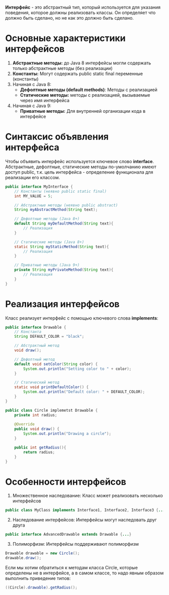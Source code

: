**Интерфейс** - это абстрактный тип, который используется для указания поведения, которое должны реализовать классы. Он определяет что должно быть сделано, но не как это должно быть сделано.
# Основные характеристики интерфейсов
1. **Абстрактные методы:** до Java 8 интерфейсы могли содержать только абстрактные методы (без реализации)
2. **Константы:** Могут содержать public static final переменные (константы)
3. Начиная с Java 8:
	- **Дефолтные методы (default methods)**: Методы с реализацией
	- **Статические методы:** методы с реализацией, вызываемые через имя интерфейса
4. Начиная с Java 9:
	- **Приватные методы:** Для внутренней организации кода в интерфейсе
# Синтаксис объявления интерфейса
Чтобы объявить интерфейс используется ключевое слово **interface**. Абстрактные, дефолтные, статические методы по-умолчанию имеют доступ public, т.к. цель интерфейса - определение функционала для реализации его классом.
```java
public interface MyInterface {
	// Константы (неявно public static final)
	int MY_VALUE = 5;

	// Абстрактные методы (неявно public abstract)
	String myAbstractMethod(String text);

	// Дефолтные методы (Java 8+)
	default String myDefaultMethod(String text){
		// Реализация
	}

	// Статические методы (Java 8+)
	static String myStaticMethod(String text){
		// Реализация
	}

	// Приватные методы (Java 9+)
	private String myPrivateMethod(String text){
		// Реализация
	}
}
```
# Реализация интерфейсов
Класс реализует интерфейс с помощью ключевого слова **implements**:
```java
public interface Drawable {
	// Константа
	String DEFAULT_COLOR = "black";

	// Абстрактный метод
	void draw();

	// Дефолтный метод
	default void setColor(String color) {
		System.out.println("Setting color to " + color);
	}

	// Статический метод
	static void printDefaultColor() {
		System.out.println("Default color: " + DEFAULT_COLOR);
	}
}

public class Circle implemetst Drawable {
	private int radius;
	
	@Override
	public void draw() {
		System.out.println("Drawing a circle");
	}

	public int getRadius(){
		return radius;
	}
}
```
# Особенности интерфейсов
1. Множественное наследование: Класс может реализовать несколько интерфейсов
```java
public class MyClass implements Interface1, Interface2, Interface3 {...}
```
2. Наследование интерфейсов: Интерфейсы могут наследовать друг друга
```java
public interface AdvancedDrawable extends Drawable {...}
```
3. Полиморфизм: Интерфейсы поддерживают полиморфизм
```java
Drawable drawable = new Circle();
drawable.draw();
```
Если мы хотим обратиться к методам класса Circle, которые определены не в интерфейсе, а в самом классе, то надо явным образом выполнить приведение типов:
```java
((Circle).drawable).getRadius();
```